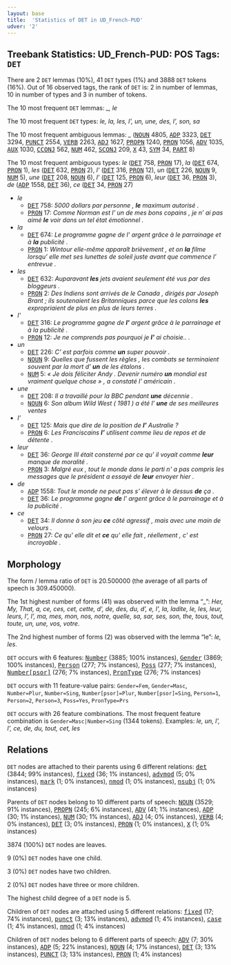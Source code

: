 ```yaml
---
layout: base
title:  'Statistics of DET in UD_French-PUD'
udver: '2'
---
```


## Treebank Statistics: UD_French-PUD: POS Tags: `DET`

There are 2 `DET` lemmas (10%), 41 `DET` types (1%) and 3888 `DET` tokens (16%).
Out of 16 observed tags, the rank of `DET` is: 2 in number of lemmas, 10 in number of types and 3 in number of tokens.

The 10 most frequent `DET` lemmas: <em>_, le</em>

The 10 most frequent `DET` types:  <em>le, la, les, l', un, une, des, l’, son, sa</em>

The 10 most frequent ambiguous lemmas: <em>_</em> (<tt><a href="fr_pud-pos-NOUN.html">NOUN</a></tt> 4805, <tt><a href="fr_pud-pos-ADP.html">ADP</a></tt> 3323, <tt><a href="fr_pud-pos-DET.html">DET</a></tt> 3294, <tt><a href="fr_pud-pos-PUNCT.html">PUNCT</a></tt> 2554, <tt><a href="fr_pud-pos-VERB.html">VERB</a></tt> 2263, <tt><a href="fr_pud-pos-ADJ.html">ADJ</a></tt> 1627, <tt><a href="fr_pud-pos-PROPN.html">PROPN</a></tt> 1240, <tt><a href="fr_pud-pos-PRON.html">PRON</a></tt> 1056, <tt><a href="fr_pud-pos-ADV.html">ADV</a></tt> 1035, <tt><a href="fr_pud-pos-AUX.html">AUX</a></tt> 1030, <tt><a href="fr_pud-pos-CCONJ.html">CCONJ</a></tt> 562, <tt><a href="fr_pud-pos-NUM.html">NUM</a></tt> 462, <tt><a href="fr_pud-pos-SCONJ.html">SCONJ</a></tt> 209, <tt><a href="fr_pud-pos-X.html">X</a></tt> 43, <tt><a href="fr_pud-pos-SYM.html">SYM</a></tt> 34, <tt><a href="fr_pud-pos-PART.html">PART</a></tt> 8)

The 10 most frequent ambiguous types:  <em>le</em> (<tt><a href="fr_pud-pos-DET.html">DET</a></tt> 758, <tt><a href="fr_pud-pos-PRON.html">PRON</a></tt> 17), <em>la</em> (<tt><a href="fr_pud-pos-DET.html">DET</a></tt> 674, <tt><a href="fr_pud-pos-PRON.html">PRON</a></tt> 1), <em>les</em> (<tt><a href="fr_pud-pos-DET.html">DET</a></tt> 632, <tt><a href="fr_pud-pos-PRON.html">PRON</a></tt> 2), <em>l'</em> (<tt><a href="fr_pud-pos-DET.html">DET</a></tt> 316, <tt><a href="fr_pud-pos-PRON.html">PRON</a></tt> 12), <em>un</em> (<tt><a href="fr_pud-pos-DET.html">DET</a></tt> 226, <tt><a href="fr_pud-pos-NOUN.html">NOUN</a></tt> 9, <tt><a href="fr_pud-pos-NUM.html">NUM</a></tt> 5), <em>une</em> (<tt><a href="fr_pud-pos-DET.html">DET</a></tt> 208, <tt><a href="fr_pud-pos-NOUN.html">NOUN</a></tt> 6), <em>l’</em> (<tt><a href="fr_pud-pos-DET.html">DET</a></tt> 125, <tt><a href="fr_pud-pos-PRON.html">PRON</a></tt> 6), <em>leur</em> (<tt><a href="fr_pud-pos-DET.html">DET</a></tt> 36, <tt><a href="fr_pud-pos-PRON.html">PRON</a></tt> 3), <em>de</em> (<tt><a href="fr_pud-pos-ADP.html">ADP</a></tt> 1558, <tt><a href="fr_pud-pos-DET.html">DET</a></tt> 36), <em>ce</em> (<tt><a href="fr_pud-pos-DET.html">DET</a></tt> 34, <tt><a href="fr_pud-pos-PRON.html">PRON</a></tt> 27)


* <em>le</em>
  * <tt><a href="fr_pud-pos-DET.html">DET</a></tt> 758: <em>5000 dollars par personne , <b>le</b> maximum autorisé .</em>
  * <tt><a href="fr_pud-pos-PRON.html">PRON</a></tt> 17: <em>Comme Norman est l’ un de mes bons copains , je n’ ai pas aimé <b>le</b> voir dans un tel état émotionnel .</em>
* <em>la</em>
  * <tt><a href="fr_pud-pos-DET.html">DET</a></tt> 674: <em>Le programme gagne de l' argent grâce à le parrainage et à <b>la</b> publicité .</em>
  * <tt><a href="fr_pud-pos-PRON.html">PRON</a></tt> 1: <em>Wintour elle-même apparaît brièvement , et on <b>la</b> filme lorsqu’ elle met ses lunettes de soleil juste avant que commence l’ entrevue .</em>
* <em>les</em>
  * <tt><a href="fr_pud-pos-DET.html">DET</a></tt> 632: <em>Auparavant <b>les</b> jets avaient seulement été vus par des bloggeurs .</em>
  * <tt><a href="fr_pud-pos-PRON.html">PRON</a></tt> 2: <em>Des Indiens sont arrivés de le Canada , dirigés par Joseph Brant ; ils soutenaient les Britanniques parce que les colons <b>les</b> expropriaient de plus en plus de leurs terres .</em>
* <em>l'</em>
  * <tt><a href="fr_pud-pos-DET.html">DET</a></tt> 316: <em>Le programme gagne de <b>l'</b> argent grâce à le parrainage et à la publicité .</em>
  * <tt><a href="fr_pud-pos-PRON.html">PRON</a></tt> 12: <em>Je ne comprends pas pourquoi je <b>l'</b> ai choisie.. .</em>
* <em>un</em>
  * <tt><a href="fr_pud-pos-DET.html">DET</a></tt> 226: <em>C' est parfois comme <b>un</b> super pouvoir .</em>
  * <tt><a href="fr_pud-pos-NOUN.html">NOUN</a></tt> 9: <em>Quelles que fussent les règles , les combats se terminaient souvent par la mort d' <b>un</b> de les étalons .</em>
  * <tt><a href="fr_pud-pos-NUM.html">NUM</a></tt> 5: <em>« Je dois féliciter Andy . Devenir numéro <b>un</b> mondial est vraiment quelque chose » , a constaté l’ américain .</em>
* <em>une</em>
  * <tt><a href="fr_pud-pos-DET.html">DET</a></tt> 208: <em>Il a travaillé pour la BBC pendant <b>une</b> décennie .</em>
  * <tt><a href="fr_pud-pos-NOUN.html">NOUN</a></tt> 6: <em>Son album Wild West ( 1981 ) a été l’ <b>une</b> de ses meilleures ventes</em>
* <em>l’</em>
  * <tt><a href="fr_pud-pos-DET.html">DET</a></tt> 125: <em>Mais que dire de la position de <b>l’</b> Australie ?</em>
  * <tt><a href="fr_pud-pos-PRON.html">PRON</a></tt> 6: <em>Les Franciscains <b>l’</b> utilisent comme lieu de repos et de détente .</em>
* <em>leur</em>
  * <tt><a href="fr_pud-pos-DET.html">DET</a></tt> 36: <em>George III était consterné par ce qu' il voyait comme <b>leur</b> manque de moralité .</em>
  * <tt><a href="fr_pud-pos-PRON.html">PRON</a></tt> 3: <em>Malgré eux , tout le monde dans le parti n' a pas compris les messages que le président a essayé de <b>leur</b> envoyer hier .</em>
* <em>de</em>
  * <tt><a href="fr_pud-pos-ADP.html">ADP</a></tt> 1558: <em>Tout le monde ne peut pas s' élever à le dessus <b>de</b> ça .</em>
  * <tt><a href="fr_pud-pos-DET.html">DET</a></tt> 36: <em>Le programme gagne <b>de</b> l' argent grâce à le parrainage et à la publicité .</em>
* <em>ce</em>
  * <tt><a href="fr_pud-pos-DET.html">DET</a></tt> 34: <em>Il donne à son jeu <b>ce</b> côté agressif , mais avec une main de velours .</em>
  * <tt><a href="fr_pud-pos-PRON.html">PRON</a></tt> 27: <em>Ce qu' elle dit et <b>ce</b> qu' elle fait , réellement , c' est incroyable .</em>

## Morphology

The form / lemma ratio of `DET` is 20.500000 (the average of all parts of speech is 309.450000).

The 1st highest number of forms (41) was observed with the lemma “_”: <em>Her, My, That, a, ce, ces, cet, cette, d', de, des, du, d’, e, l', la, ladite, le, les, leur, leurs, l‘, l’, ma, mes, mon, nos, notre, quelle, sa, sar, ses, son, the, tous, tout, toute, un, une, vos, votre</em>.

The 2nd highest number of forms (2) was observed with the lemma “le”: <em>le, les</em>.

`DET` occurs with 6 features: <tt><a href="fr_pud-feat-Number.html">Number</a></tt> (3885; 100% instances), <tt><a href="fr_pud-feat-Gender.html">Gender</a></tt> (3869; 100% instances), <tt><a href="fr_pud-feat-Person.html">Person</a></tt> (277; 7% instances), <tt><a href="fr_pud-feat-Poss.html">Poss</a></tt> (277; 7% instances), <tt><a href="fr_pud-feat-Number-psor.html">Number[psor]</a></tt> (276; 7% instances), <tt><a href="fr_pud-feat-PronType.html">PronType</a></tt> (276; 7% instances)

`DET` occurs with 11 feature-value pairs: `Gender=Fem`, `Gender=Masc`, `Number=Plur`, `Number=Sing`, `Number[psor]=Plur`, `Number[psor]=Sing`, `Person=1`, `Person=2`, `Person=3`, `Poss=Yes`, `PronType=Prs`

`DET` occurs with 26 feature combinations.
The most frequent feature combination is `Gender=Masc|Number=Sing` (1344 tokens).
Examples: <em>le, un, l', l’, ce, de, du, tout, cet, les</em>


## Relations

`DET` nodes are attached to their parents using 6 different relations: <tt><a href="fr_pud-dep-det.html">det</a></tt> (3844; 99% instances), <tt><a href="fr_pud-dep-fixed.html">fixed</a></tt> (36; 1% instances), <tt><a href="fr_pud-dep-advmod.html">advmod</a></tt> (5; 0% instances), <tt><a href="fr_pud-dep-mark.html">mark</a></tt> (1; 0% instances), <tt><a href="fr_pud-dep-nmod.html">nmod</a></tt> (1; 0% instances), <tt><a href="fr_pud-dep-nsubj.html">nsubj</a></tt> (1; 0% instances)

Parents of `DET` nodes belong to 10 different parts of speech: <tt><a href="fr_pud-pos-NOUN.html">NOUN</a></tt> (3529; 91% instances), <tt><a href="fr_pud-pos-PROPN.html">PROPN</a></tt> (245; 6% instances), <tt><a href="fr_pud-pos-ADV.html">ADV</a></tt> (41; 1% instances), <tt><a href="fr_pud-pos-ADP.html">ADP</a></tt> (30; 1% instances), <tt><a href="fr_pud-pos-NUM.html">NUM</a></tt> (30; 1% instances), <tt><a href="fr_pud-pos-ADJ.html">ADJ</a></tt> (4; 0% instances), <tt><a href="fr_pud-pos-VERB.html">VERB</a></tt> (4; 0% instances), <tt><a href="fr_pud-pos-DET.html">DET</a></tt> (3; 0% instances), <tt><a href="fr_pud-pos-PRON.html">PRON</a></tt> (1; 0% instances), <tt><a href="fr_pud-pos-X.html">X</a></tt> (1; 0% instances)

3874 (100%) `DET` nodes are leaves.

9 (0%) `DET` nodes have one child.

3 (0%) `DET` nodes have two children.

2 (0%) `DET` nodes have three or more children.

The highest child degree of a `DET` node is 5.

Children of `DET` nodes are attached using 5 different relations: <tt><a href="fr_pud-dep-fixed.html">fixed</a></tt> (17; 74% instances), <tt><a href="fr_pud-dep-punct.html">punct</a></tt> (3; 13% instances), <tt><a href="fr_pud-dep-advmod.html">advmod</a></tt> (1; 4% instances), <tt><a href="fr_pud-dep-case.html">case</a></tt> (1; 4% instances), <tt><a href="fr_pud-dep-nmod.html">nmod</a></tt> (1; 4% instances)

Children of `DET` nodes belong to 6 different parts of speech: <tt><a href="fr_pud-pos-ADV.html">ADV</a></tt> (7; 30% instances), <tt><a href="fr_pud-pos-ADP.html">ADP</a></tt> (5; 22% instances), <tt><a href="fr_pud-pos-NOUN.html">NOUN</a></tt> (4; 17% instances), <tt><a href="fr_pud-pos-DET.html">DET</a></tt> (3; 13% instances), <tt><a href="fr_pud-pos-PUNCT.html">PUNCT</a></tt> (3; 13% instances), <tt><a href="fr_pud-pos-PRON.html">PRON</a></tt> (1; 4% instances)

